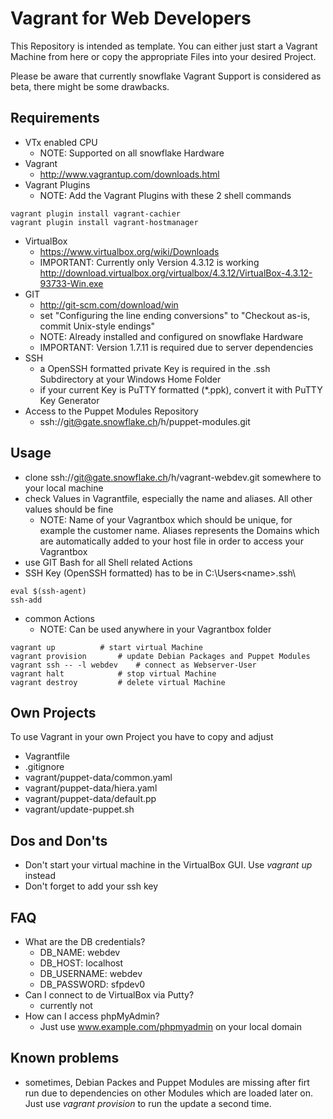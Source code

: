 # Vagrant for Web Developers

This Repository is intended as template. You can either just start a Vagrant Machine from here or copy the appropriate Files into your desired Project.

Please be aware that currently snowflake Vagrant Support is considered as beta, there might be some drawbacks.

## Requirements

* VTx enabled CPU
    * NOTE: Supported on all snowflake Hardware
* Vagrant
    * http://www.vagrantup.com/downloads.html
* Vagrant Plugins
    * NOTE: Add the Vagrant Plugins with these 2 shell commands
    
```
vagrant plugin install vagrant-cachier
vagrant plugin install vagrant-hostmanager
```
* VirtualBox
    * https://www.virtualbox.org/wiki/Downloads
    * IMPORTANT: Currently only Version 4.3.12 is working http://download.virtualbox.org/virtualbox/4.3.12/VirtualBox-4.3.12-93733-Win.exe
* GIT
    * http://git-scm.com/download/win
    * set "Configuring the line ending conversions" to "Checkout as-is, commit Unix-style endings"
    * NOTE: Already installed and configured on snowflake Hardware
    * IMPORTANT: Version 1.7.11 is required due to server dependencies
* SSH
    * a OpenSSH formatted private Key is required in the .ssh Subdirectory at your Windows Home Folder
    * if your current Key is PuTTY formatted (\*.ppk), convert it with PuTTY Key Generator
* Access to the Puppet Modules Repository
    * ssh://git@gate.snowflake.ch/h/puppet-modules.git

## Usage

* clone ssh://git@gate.snowflake.ch/h/vagrant-webdev.git somewhere to your local machine
* check Values in Vagrantfile, especially the name and aliases. All other values should be fine
    * NOTE: Name of your Vagrantbox which should be unique, for example the customer name. Aliases represents the Domains which are automatically added to your host file in order to access your Vagrantbox
* use GIT Bash for all Shell related Actions
 * SSH Key (OpenSSH formatted) has to be in C:\Users\<name>\.ssh\

```
eval $(ssh-agent)
ssh-add
```
* common Actions
    * NOTE: Can be used anywhere in your Vagrantbox folder

```
vagrant up			# start virtual Machine
vagrant provision		# update Debian Packages and Puppet Modules
vagrant ssh -- -l webdev	# connect as Webserver-User
vagrant halt			# stop virtual Machine
vagrant destroy 		# delete virtual Machine
```

## Own Projects
To use Vagrant in your own Project you have to copy and adjust

* Vagrantfile
* .gitignore
* vagrant/puppet-data/common.yaml
* vagrant/puppet-data/hiera.yaml
* vagrant/puppet-data/default.pp
* vagrant/update-puppet.sh

## Dos and Don'ts
* Don't start your virtual machine in the VirtualBox GUI. Use *vagrant up* instead
* Don't forget to add your ssh key

## FAQ
* What are the DB credentials?
	* DB_NAME: webdev
    * DB_HOST: localhost
    * DB_USERNAME: webdev
    * DB_PASSWORD: sfpdev0
* Can I connect to de VirtualBox via Putty?
    * currently not
* How can I access phpMyAdmin?
    * Just use www.example.com/phpmyadmin on your local domain
	
## Known problems
* sometimes, Debian Packes and Puppet Modules are missing after firt run due to dependencies on other Modules which are loaded later on. Just use *vagrant provision* to run the update a second time. 
